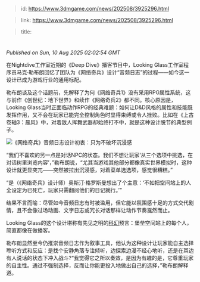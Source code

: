 > id: https://www.3dmgame.com/news/202508/3925296.html

> link: https://www.3dmgame.com/news/202508/3925296.html

> title: 

# 
_Published on Sun, 10 Aug 2025 02:02:54 GMT_

在Nightdive工作室近期的《Deep Dive》播客节目中，Looking Glass工作室程序员马克·勒布朗回忆了团队为《网络奇兵》设计“音频日志”的过程——如今这一设计已成为游戏行业的通用标配。

勒布朗谈及这个话题前，先解释了为何《网络奇兵1》没有采用RPG属性系统，这与前作《创世纪：地下世界》和续作《网络奇兵2》都不同。核心原因是，Looking Glass当时正面临动作RPG的经典难题：如何让D&D风格的属性和技能既发挥作用，又不会在玩家已能完全控制角色时显得束缚或令人挫败。比如在《上古卷轴3：晨风》中，对着敌人挥舞武器却始终打不中，就是这种设计脱节的典型例子。

![《网络奇兵》音频日志设计初衷：只为不破坏沉浸感](https://img.3dmgame.com/uploads/images/news/20250810/1754789827_228657.jpg)

“我们不喜欢的另一点是对话NPC的状态。我们不想让玩家‘从三个选项中挑选，在对话树里浏览内容’，”勒布朗说，“尤其当游戏其他部分都像真实世界模拟时，这种设计就更显突兀——突然被拉出沉浸感，对着菜单选选项，感觉很糟糕。”

“是（《网络奇兵》设计师）奥斯汀·格罗斯曼想出了个主意：‘不如把空间站上的人全设定为已死亡，玩家只需翻阅他们的日记就行。’”

结果不言而喻：尽管如今音频日志有时被滥用，但它能以氛围感十足的方式交代剧情，且不会像过场动画、文字日志或冗长对话那样让动作节奏戛然而止。

Looking Glass的这个设计堪称有先见之明的[科幻](https://www.3dmgame.com/tag/kehuan_1/)预言：堡垒空间站上的每个人，简直都像在做播客。

勒布朗显然至今仍推崇音频日志作为叙事工具，他认为这种设计让玩家能自主选择聆听方式和反应：是找个安静角落专注倾听，边探索边漫不经心地听，还是在耳边有人说话的状态下冲入战斗?“我觉得它之所以奏效，是因为有趣的是，它尊重玩家的自主性。通过不强制选择，反而让你能更投入地做出自己的选择，”勒布朗解释道。
